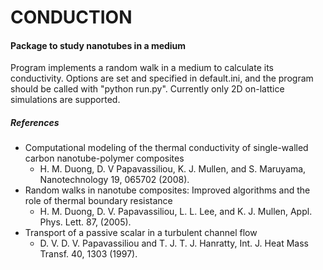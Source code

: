 # CONDUCTION
#### Package to study nanotubes in a medium

Program implements a random walk in a medium to calculate its conductivity.
Options are set and specified in default.ini, and the program should be called with "python run.py".
Currently only 2D on-lattice simulations are supported.

##### References

* Computational modeling of the thermal conductivity of single-walled carbon nanotube-polymer composites
  * H. M. Duong, D. V Papavassiliou, K. J. Mullen, and S. Maruyama, Nanotechnology 19, 065702 (2008).
* Random walks in nanotube composites: Improved algorithms and the role of thermal boundary resistance
  * H. M. Duong, D. V. Papavassiliou, L. L. Lee, and K. J. Mullen, Appl. Phys. Lett. 87, (2005).
* Transport of a passive scalar in a turbulent channel flow
  * D. V. D. V. Papavassiliou and T. J. T. J. Hanratty, Int. J. Heat Mass Transf. 40, 1303 (1997).